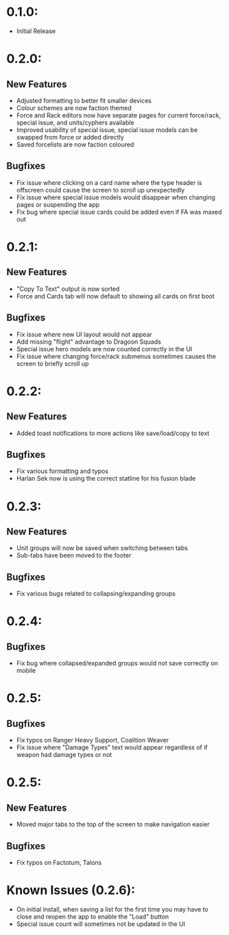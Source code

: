 # 0.1.0:
 - Initial Release

# 0.2.0:
 ## New Features
 - Adjusted formatting to better fit smaller devices
 - Colour schemes are now faction themed
 - Force and Rack editors now have separate pages for current force/rack, special issue, and units/cyphers available
 - Improved usability of special issue, special issue models can be swapped from force or added directly
 - Saved forcelists are now faction coloured
 ## Bugfixes
 - Fix issue where clicking on a card name where the type header is offscreen could cause the screen to scroll up unexpectedly
 - Fix issue where special issue models would disappear when changing pages or suspending the app
 - Fix bug where special issue cards could be added even if FA was maxed out

 # 0.2.1:
 ## New Features
 - "Copy To Text" output is now sorted
 - Force and Cards tab will now default to showing all cards on first boot
 ## Bugfixes
 - Fix issue where new UI layout would not appear
 - Add missing "flight" advantage to Dragoon Squads
 - Special issue hero models are now counted correctly in the UI
 - Fix issue where changing force/rack submenus sometimes causes the screen to briefly scroll up

 # 0.2.2:
 ## New Features
 - Added toast notifications to more actions like save/load/copy to text
 ## Bugfixes
 - Fix various formatting and typos
 - Harlan Sek now is using the correct statline for his fusion blade

 # 0.2.3:
 ## New Features
 - Unit groups will now be saved when switching between tabs
 - Sub-tabs have been moved to the footer
 ## Bugfixes
 - Fix various bugs related to collapsing/expanding groups

 # 0.2.4:
 ## Bugfixes
 - Fix bug where collapsed/expanded groups would not save correctly on mobile

 # 0.2.5:
 ## Bugfixes
 - Fix typos on Ranger Heavy Support, Coalition Weaver
 - Fix issue where "Damage Types" text would appear regardless of if weapon had damage types or not

# 0.2.5:
 ## New Features
 - Moved major tabs to the top of the screen to make navigation easier
 ## Bugfixes
 - Fix typos on Factotum, Talons

# Known Issues (0.2.6):
 - On initial install, when saving a list for the first time you may have to close and reopen the app to enable the "Load" button
 - Special issue count will sometimes not be updated in the UI